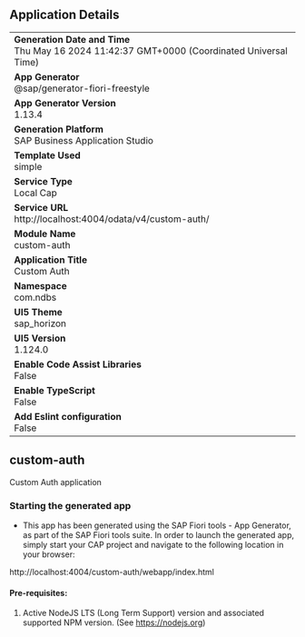 ## Application Details
|               |
| ------------- |
|**Generation Date and Time**<br>Thu May 16 2024 11:42:37 GMT+0000 (Coordinated Universal Time)|
|**App Generator**<br>@sap/generator-fiori-freestyle|
|**App Generator Version**<br>1.13.4|
|**Generation Platform**<br>SAP Business Application Studio|
|**Template Used**<br>simple|
|**Service Type**<br>Local Cap|
|**Service URL**<br>http://localhost:4004/odata/v4/custom-auth/
|**Module Name**<br>custom-auth|
|**Application Title**<br>Custom Auth|
|**Namespace**<br>com.ndbs|
|**UI5 Theme**<br>sap_horizon|
|**UI5 Version**<br>1.124.0|
|**Enable Code Assist Libraries**<br>False|
|**Enable TypeScript**<br>False|
|**Add Eslint configuration**<br>False|

## custom-auth

Custom Auth application

### Starting the generated app

-   This app has been generated using the SAP Fiori tools - App Generator, as part of the SAP Fiori tools suite.  In order to launch the generated app, simply start your CAP project and navigate to the following location in your browser:

http://localhost:4004/custom-auth/webapp/index.html

#### Pre-requisites:

1. Active NodeJS LTS (Long Term Support) version and associated supported NPM version.  (See https://nodejs.org)


